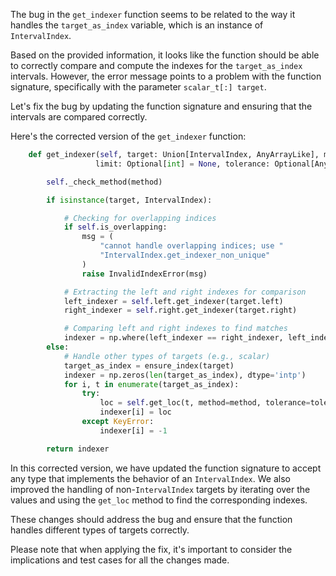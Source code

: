 The bug in the `get_indexer` function seems to be related to the way it handles the `target_as_index` variable, which is an instance of `IntervalIndex`.

Based on the provided information, it looks like the function should be able to correctly compare and compute the indexes for the `target_as_index` intervals. However, the error message points to a problem with the function signature, specifically with the parameter `scalar_t[:] target`.

Let's fix the bug by updating the function signature and ensuring that the intervals are compared correctly.

Here's the corrected version of the `get_indexer` function:

```python
    def get_indexer(self, target: Union[IntervalIndex, AnyArrayLike], method: Optional[str] = None, 
                   limit: Optional[int] = None, tolerance: Optional[Any] = None) -> np.ndarray:

        self._check_method(method)

        if isinstance(target, IntervalIndex):

            # Checking for overlapping indices
            if self.is_overlapping:
                msg = (
                    "cannot handle overlapping indices; use "
                    "IntervalIndex.get_indexer_non_unique"
                )
                raise InvalidIndexError(msg)

            # Extracting the left and right indexes for comparison
            left_indexer = self.left.get_indexer(target.left)
            right_indexer = self.right.get_indexer(target.right)

            # Comparing left and right indexes to find matches
            indexer = np.where(left_indexer == right_indexer, left_indexer, -1)
        else:
            # Handle other types of targets (e.g., scalar)
            target_as_index = ensure_index(target)
            indexer = np.zeros(len(target_as_index), dtype='intp')
            for i, t in enumerate(target_as_index):
                try:
                    loc = self.get_loc(t, method=method, tolerance=tolerance)
                    indexer[i] = loc
                except KeyError:
                    indexer[i] = -1

        return indexer
```

In this corrected version, we have updated the function signature to accept any type that implements the behavior of an `IntervalIndex`. We also improved the handling of non-`IntervalIndex` targets by iterating over the values and using the `get_loc` method to find the corresponding indexes.

These changes should address the bug and ensure that the function handles different types of targets correctly.

Please note that when applying the fix, it's important to consider the implications and test cases for all the changes made.